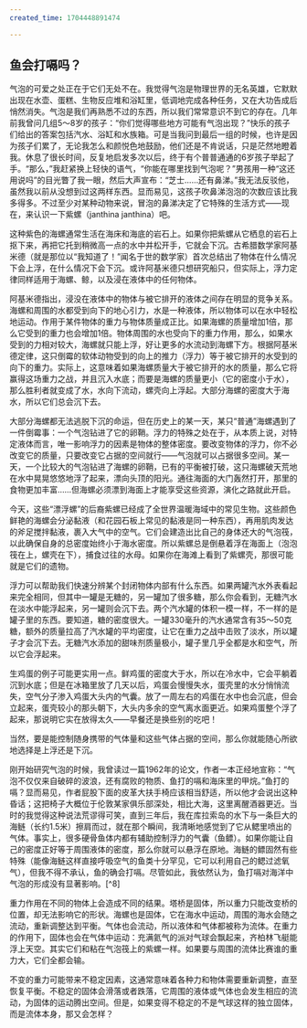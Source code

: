 ```yaml
---
created_time: 1704448891474

---
```

## 鱼会打嗝吗？

气泡的可爱之处正在于它们无处不在。我觉得气泡是物理世界的无名英雄，它默默出现在水壶、蛋糕、生物反应堆和浴缸里，低调地完成各种任务，又在大功告成后悄然消失。气泡是我们再熟悉不过的东西，所以我们常常意识不到它的存在。几年前我曾问几组5～8岁的孩子：“你们觉得哪些地方可能有气泡出现？”快乐的孩子们给出的答案包括汽水、浴缸和水族箱。可是当我问到最后一组的时候，也许是因为孩子们累了，无论我怎么和颜悦色地鼓励，他们还是不肯说话，只是茫然地瞪着我。休息了很长时间，反复地启发多次以后，终于有个普普通通的6岁孩子举起了手。“那么，”我赶紧换上轻快的语气，“你能在哪里找到气泡呢？”男孩用一种“这还用说吗”的目光瞥了我一眼，然后大声宣布：“芝士……还有鼻涕。”我无法反驳他，虽然我以前从没想到过这两样东西。显而易见，这孩子吹鼻涕泡泡的次数应该比我多得多。不过至少对某种动物来说，冒泡的鼻涕决定了它特殊的生活方式——现在，来认识一下紫螺（janthina janthina）吧。

这种紫色的海螺通常生活在海床和海底的岩石上。如果你把紫螺从它栖息的岩石上抠下来，再把它托到稍微高一点的水中并松开手，它就会下沉。古希腊数学家阿基米德（就是那位以“我知道了！”闻名于世的数学家）首次总结出了物体在什么情况下会上浮，在什么情况下会下沉。或许阿基米德只想研究船只，但实际上，浮力定律同样适用于海螺、鲸，以及浸在液体中的任何物体。

阿基米德指出，浸没在液体中的物体与被它排开的液体之间存在明显的竞争关系。海螺和周围的水都受到向下的地心引力，水是一种液体，所以物体可以在水中轻松地运动。作用于某件物体的重力与物体质量成正比。如果海螺的质量增加1倍，那么它受到的重力也会增加1倍。物体周围的水也受向下的重力作用，那么，如果水受到的力相对较大，海螺就只能上浮，好让更多的水流动到海螺下方。根据阿基米德定律，这只倒霉的软体动物受到的向上的推力（浮力）等于被它排开的水受到的向下的重力。实际上，这意味着如果海螺质量大于被它排开的水的质量，那么它将赢得这场重力之战，并且沉入水底；而要是海螺的质量更小（它的密度小于水），那么胜利者就变成了水，水向下流动，螺壳向上浮起。大部分海螺的密度大于海水，所以它们总会沉下去。

大部分海螺都无法逃脱下沉的命运，但在历史上的某一天，某只“普通”海螺遇到了一件倒霉事：一个气泡钻进了它的卵鞘。浮力的特殊之处在于，从本质上说，对特定液体而言，唯一影响浮力的因素是物体的整体密度。要改变物体的浮力，你不必改变它的质量，只要改变它占据的空间就行——气泡就可以占据很多空间。某一天，一个比较大的气泡钻进了海螺的卵鞘，已有的平衡被打破，这只海螺破天荒地在水中晃晃悠悠地浮了起来，漂向头顶的阳光。通往海面的大门轰然打开，那里的食物更加丰富……但海螺必须漂到海面上才能享受这些资源，演化之路就此开启。

今天，这些“漂浮螺”的后裔紫螺已经成了全世界温暖海域中的常见生物。这些颜色鲜艳的海螺会分泌黏液（和花园石板上常见的黏液是同一种东西），再用肌肉发达的斧足搅拌黏液，裹入大气中的空气。它们会建造出比自己的身体还大的气泡筏，以此确保自身的总密度始终小于海水密度。所以紫螺总是倒悬着浮在海面上（泡泡筏在上，螺壳在下），捕食过往的水母。如果你在海滩上看到了紫螺壳，那很可能就是它们的遗物。

浮力可以帮助我们快速分辨某个封闭物体内部有什么东西。如果两罐汽水外表看起来完全相同，但其中一罐是无糖的，另一罐加了很多糖，那么你会看到，无糖汽水在淡水中能浮起来，另一罐则会沉下去。两个汽水罐的体积一模一样，不一样的是罐子里的东西。要知道，糖的密度很大。一罐330毫升的汽水通常含有35～50克糖，额外的质量拉高了汽水罐的平均密度，让它在重力之战中击败了淡水，所以罐子才会沉下去。无糖汽水添加的甜味剂质量极小，罐子里几乎全都是水和空气，所以它会浮起来。

生鸡蛋的例子可能更实用一点。鲜鸡蛋的密度大于水，所以在冷水中，它会平躺着沉到水底；但是在冰箱里放了几天以后，鸡蛋会慢慢失水，蛋壳里的水分悄悄流失，空气分子渗入鸡蛋大头内的气囊。放了一周左右的鸡蛋在水中也会沉底，但会立起来，蛋壳较小的那头朝下，大头内多余的空气离水面更近。如果鸡蛋整个浮了起来，那说明它实在放得太久——早餐还是换些别的吃吧！

当然，要是能控制随身携带的气体量和这些气体占据的空间，那么你就能随心所欲地选择是上浮还是下沉。

刚开始研究气泡的时候，我曾读过一篇1962年的论文，作者一本正经地宣称：“气泡不仅仅来自破碎的波浪，还有腐败的物质、鱼打的嗝和海床里的甲烷。”鱼打的嗝？显而易见，作者屁股下面的皮革大扶手椅应该相当舒适，所以他才会说出这种昏话；这把椅子大概位于伦敦某家俱乐部深处，相比大海，这里离醒酒器更近。当时的我觉得这种说法荒谬得可笑，直到三年后，我在库拉索岛的水下与一条巨大的海鲢（长约1.5米）擦肩而过，就在那个瞬间，我清晰地感觉到了它从鳃里喷出的气体。事实上，很多硬骨鱼体内都有辅助控制浮力的气囊（鱼鳔）。如果你能让自己的密度正好等于周围液体的密度，那么你就可以悬浮在原地。海鲢的鳔固然有些特殊（能像海鲢这样直接呼吸空气的鱼类十分罕见，它可以利用自己的鳃过滤氧气），但我不得不承认，鱼的确会打嗝。尽管如此，我依然认为，鱼打嗝对海洋中气泡的形成没有显著影响。[^8]

重力作用在不同的物体上会造成不同的结果。塔桥是固体，所以重力只能改变桥的位置，却无法影响它的形状。海螺也是固体，它在海水中运动，周围的海水会随之流动，重新调整达到平衡。气体也会流动，所以液体和气体都被称为流体。在重力的作用下，固体也会在气体中运动：充满氦气的派对气球会飘起来，齐柏林飞艇能浮上天空。其实它们和粘在气泡筏上的紫螺一样。如果要与周围的流体比赛谁的重力大，它们全都会输。

不变的重力可能带来不稳定因素，这通常意味着各种力和物体需要重新调整，直至恢复平衡。不稳定的固体会滑落或者跌落，它周围的液体或气体也会发生相应的流动，为固体的运动腾出空间。但是，如果变得不稳定的不是气球这样的独立固体，而是流体本身，那又会怎样？